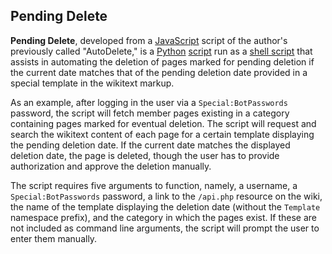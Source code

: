## Pending Delete ##

__Pending Delete__, developed from a [JavaScript](https://en.wikipedia.org/wiki/JavaScript) script of the author's previously called "AutoDelete," is a [Python](https://en.wikipedia.org/wiki/Python_(programming_language)) [script](https://en.wikipedia.org/wiki/Scripting_language) run as a [shell script](https://en.wikipedia.org/wiki/Shell_script) that assists in automating the deletion of pages marked for pending deletion if the current date matches that of the pending deletion date provided in a special template in the wikitext markup.

As an example, after logging in the user via a `Special:BotPasswords` password, the script will fetch member pages existing in a category containing pages marked for eventual deletion. The script will request and search the wikitext content of each page for a certain template displaying the pending deletion date. If the current date matches the displayed deletion date, the page is deleted, though the user has to provide authorization and approve the deletion manually.

The script requires five arguments to function, namely, a username, a `Special:BotPasswords` password, a link to the `/api.php` resource on the wiki, the name of the template displaying the deletion date (without the `Template` namespace prefix), and the category in which the pages exist. If these are not included as command line arguments, the script will prompt the user to enter them manually.